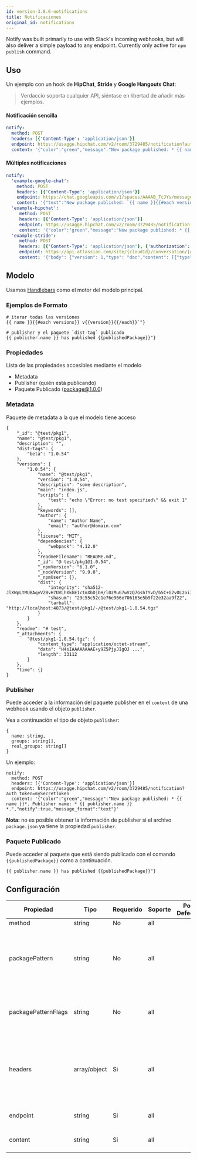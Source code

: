 ```yaml
---
id: version-3.8.6-notifications
title: Notificaciones
original_id: notifications
---
```

Notify was built primarily to use with Slack's Incoming webhooks, but will also deliver a simple payload to any endpoint. Currently only active for `npm publish` command.

## Uso

Un ejemplo con un hook de **HipChat**, **Stride** y **Google Hangouts Chat**:

> Verdaccio soporta cualquier API, siéntase en libertad de añadir más ejemplos.

#### Notificación sencilla

```yaml
notify:
  method: POST
  headers: [{'Content-Type': 'application/json'}]
  endpoint: https://usagge.hipchat.com/v2/room/3729485/notification?auth_token=mySecretToken
  content: '{"color":"green","message":"New package published: * {{ name }}*","notify":true,"message_format":"text"}'
```

#### Múltiples notificaciones

```yaml
notify:
  'example-google-chat':
    method: POST
    headers: [{'Content-Type': 'application/json'}]
    endpoint: https://chat.googleapis.com/v1/spaces/AAAAB_TcJYs/messages?key=myKey&token=myToken
    content: '{"text":"New package published: `{{ name }}{{#each versions}} v{{version}}{{/each}}`"}'
  'example-hipchat':
     method: POST
     headers: [{'Content-Type': 'application/json'}]
     endpoint: https://usagge.hipchat.com/v2/room/3729485/notification?auth_token=mySecretToken
     content: '{"color":"green","message":"New package published: * {{ name }}*","notify":true,"message_format":"text"}'
  'example-stride':
     method: POST
     headers: [{'Content-Type': 'application/json'}, {'authorization': 'Bearer secretToken'}]
     endpoint: https://api.atlassian.com/site/{cloudId}/conversation/{conversationId}/message
     content: '{"body": {"version": 1,"type": "doc","content": [{"type": "paragraph","content": [{"type": "text","text": "New package published: * {{ name }}* Publisher name: * {{ publisher.name }}"}]}]}}'     
```

## Modelo

Usamos [Handlebars](https://handlebarsjs.com/) como el motor del modelo principal.

### Ejemplos de Formato

    # iterar todas las versiones
    {{ name }}{{#each versions}} v{{version}}{{/each}}`"}
    
    # publisher y el paquete `dist-tag` publicado
    {{ publisher.name }} has published {{publishedPackage}}"}
    

### Propiedades

Lista de las propiedades accesibles mediante el modelo

* Metadata
* Publisher (quién está publicando)
* Paquete Publicado (package@1.0.0)

### Metadata

Paquete de metadata a la que el modelo tiene acceso

    {
        "_id": "@test/pkg1",
        "name": "@test/pkg1",
        "description": "",
        "dist-tags": {
            "beta": "1.0.54"
        },
        "versions": {
            "1.0.54": {
                "name": "@test/pkg1",
                "version": "1.0.54",
                "description": "some description",
                "main": "index.js",
                "scripts": {
                    "test": "echo \"Error: no test specified\" && exit 1"
                },
                "keywords": [],
                "author": {
                    "name": "Author Name",
                    "email": "author@domain.com"
                },
                "license": "MIT",
                "dependencies": {
                    "webpack": "4.12.0"
                },
                "readmeFilename": "README.md",
                "_id": "@ test/pkg1@1.0.54",
                "_npmVersion": "6.1.0",
                "_nodeVersion": "9.9.0",
                "_npmUser": {},
                "dist": {
                    "integrity": "sha512-JlXWpLtMUBAqvVZBvH7UVLhXkGE1ctmXbDjbH/l0zMuG7wVzQ7GshTYvD/b5C+G2vOL2oiIS1RtayA/kKkTwKw==",
                    "shasum": "29c55c52c1e76e966e706165e5b9f22e32aa9f22",
                    "tarball": "http://localhost:4873/@test/pkg1/-/@test/pkg1-1.0.54.tgz"
                }
            }
        },
        "readme": "# test",
        "_attachments": {
            "@test/pkg1-1.0.54.tgz": {
                "content_type": "application/octet-stream",
                "data": "H4sIAAAAAAAAE+y9Z5PjyJIgOJ ...",
                "length": 33112
            }
        },
        "time": {}
    }
    

### Publisher

Puede acceder a la información del paquete publisher en el `content` de una webhook usando el objeto `publisher`.

Vea a continuación el tipo de objeto `publisher`:

    {
      name: string,
      groups: string[],
      real_groups: string[]
    }
    

Un ejemplo:

    notify:
      method: POST
      headers: [{'Content-Type': 'application/json'}]
      endpoint: https://usagge.hipchat.com/v2/room/3729485/notification?auth_token=mySecretToken
      content: '{"color":"green","message":"New package published: * {{ name }}*. Publisher name: * {{ publisher.name }} *.","notify":true,"message_format":"text"}'
    

**Nota:** no es posible obtener la información de publisher si el archivo `package.json` ya tiene la propiedad `publisher`.

### Paquete Publicado

Puede acceder al paquete que está siendo publicado con el comando `{{publishedPackage}}` como a continuación.

    {{ publisher.name }} has published {{publishedPackage}}"}
    

## Configuración

| Propiedad           | Tipo         | Requerido | Soporte | Por Defecto | Descripción                                                                                  |
| ------------------- | ------------ | --------- | ------- | ----------- | -------------------------------------------------------------------------------------------- |
| method              | string       | No        | all     |             | HTTP verb                                                                                    |
| packagePattern      | string       | No        | all     |             | Solo ejecutar esta notificación si el nombre del paquete coincide con la expresión regular   |
| packagePatternFlags | string       | No        | all     |             | Cualquier bandera para ser usada con la expresión regular                                    |
| headers             | array/object | Si        | all     |             | Si el endpoint requiere encabezados específicos, defínelos aquí como un arreglo (key:value). |
| endpoint            | string       | Si        | all     |             | define el URL para el endpoint                                                               |
| content             | string       | Si        | all     |             | cualquier expresión [Handlebar](https://handlebarsjs.com/)                                   |